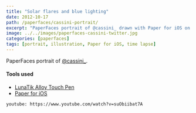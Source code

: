 ```yaml
---
title: "Solar flares and blue lighting"
date: 2012-10-17
path: /paperfaces/cassini-portrait/
excerpt: "PaperFaces portrait of @cassini_ drawn with Paper for iOS on an iPad."
image: ../../images/paperfaces-cassini-twitter.jpg
categories: [paperfaces]
tags: [portrait, illustration, Paper for iOS, time lapse]
---
```


PaperFaces portrait of [@cassini_](https://twitter.com/cassini_).

#### Tools used

- [LunaTik Alloy Touch Pen](https://www.amazon.com/gp/product/B00821TR7G/ref=as_li_ss_tl?ie=UTF8&tag=mademist-20&linkCode=as2&camp=1789&creative=390957&creativeASIN=B00821TR7G)
- [Paper for iOS](https://paper.bywetransfer.com/)

`youtube: https://www.youtube.com/watch?v=suObiibat7A`
